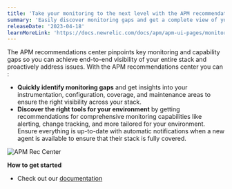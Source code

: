 ```yaml
---
title: 'Take your monitoring to the next level with the APM recommendations center'
summary: 'Easily discover monitoring gaps and get a complete view of your entire stack to improve uptime, reliability and performance'
releaseDate: '2023-04-18'
learnMoreLink: 'https://docs.newrelic.com/docs/apm/apm-ui-pages/monitoring/apm-recommendations-center/'
---
```


The APM recommendations center pinpoints key monitoring and capability gaps so you can achieve end-to-end visibility of your entire stack and proactively address issues. With the APM recommendations center you can :

- **Quickly identify monitoring gaps** and get insights into your instrumentation, configuration, coverage, and maintenance areas to ensure the right visibility across your stack.
- **Discover the right tools for your environment** by getting recommendations for comprehensive monitoring capabilities like alerting, change tracking, and more tailored for your environment. Ensure everything is up-to-date with automatic notifications when a new agent is available to ensure that their stack is fully covered.

![APM Rec Center](/images/rec-center.webp 'APM Rec Center')

**How to get started**

- Check out our [documentation](https://docs.newrelic.com/docs/apm/apm-ui-pages/monitoring/apm-recommendations-center/)
